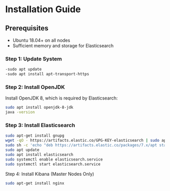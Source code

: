 # Installation Guide

## Prerequisites
- Ubuntu 18.04+ on all nodes
- Sufficient memory and storage for Elasticsearch

### Step 1: Update System
```bash
-sudo apt update
-sudo apt install apt-transport-https

```

### Step 2: Install OpenJDK
Install OpenJDK 8, which is required by Elasticsearch:


```bash
sudo apt install openjdk-8-jdk
java -version
```

### Step 3: Install Elasticsearch

```bash
sudo apt-get install gnupg
wget -qO - https://artifacts.elastic.co/GPG-KEY-elasticsearch | sudo apt-key add -
sudo sh -c 'echo "deb https://artifacts.elastic.co/packages/7.x/apt stable main" > /etc/apt/sources.list.d/elastic-7.x.list'
sudo apt update
sudo apt install elasticsearch
sudo systemctl enable elasticsearch.service
sudo systemctl start elasticsearch.service
```
Step 4: Install Kibana (Master Nodes Only)

```bash
sudo apt-get install nginx
```
